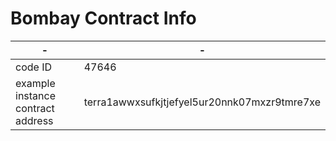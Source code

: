 # Bombay Contract Info

|-|-|
|------|---|
|code ID|47646|
|example instance contract address|terra1awwxsufkjtjefyel5ur20nnk07mxzr9tmre7xe|

